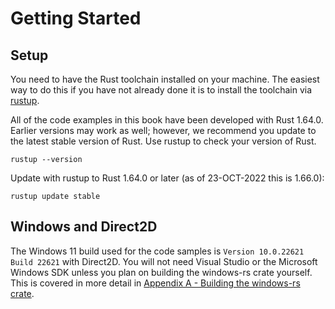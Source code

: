 # Getting Started

## Setup

You need to have the Rust toolchain installed on your machine. The easiest way to do this if you have not already done it is to install the toolchain via [rustup](https://rustup.rs/).

All of the code examples in this book have been developed with Rust 1.64.0. Earlier versions may work as well; however, we recommend you update to the latest stable version of Rust. Use rustup to check your version of Rust.

```
rustup --version
```

Update with rustup to Rust 1.64.0 or later (as of 23-OCT-2022 this is 1.66.0):

```
rustup update stable
```

## Windows and Direct2D

The Windows 11 build used for the code samples is ```Version 10.0.22621 Build 22621``` with Direct2D. You will not need Visual Studio or the Microsoft Windows SDK unless you plan on building the windows-rs crate yourself. This is covered in more detail in [Appendix A - Building the windows-rs crate](./appendix_a.md).

